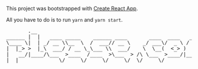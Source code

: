 This project was bootstrapped with [Create React App](https://github.com/facebookincubator/create-react-app).

All you have to do is to run `yarn` and `yarn start`.

<pre>
       .__                                                        
______ |  |   ____ _____    ______ ____       ____  ____   _____  
\____ \|  | _/ __ \\__  \  /  ___// __ \    _/ ___\/  _ \ /     \ 
|  |_> >  |_\  ___/ / __ \_\___ \\  ___/    \  \__(  <_> )  Y Y  \
|   __/|____/\___  >____  /____  >\___  > /\ \___  >____/|__|_|  /
|__|             \/     \/     \/     \/  \/     \/            \/ 
</pre>
